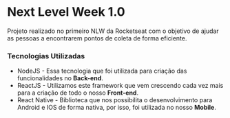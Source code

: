 # Next Level Week 1.0

Projeto realizado no primeiro NLW da Rocketseat com o objetivo de ajudar as pessoas a encontrarem pontos de coleta de forma eficiente.

### Tecnologias Utilizadas
* NodeJS - Essa tecnologia que foi utilizada para criação das funcionalidades no **Back-end**.
* ReactJS - Utilizamos este framework que vem crescendo cada vez mais para a criação de todo o nosso **Front-end**.
* React Native - Biblioteca que nos possibilita o desenvolvimento para Android e IOS de forma nativa, por isso, foi utilizada no nosso **Mobile**.
